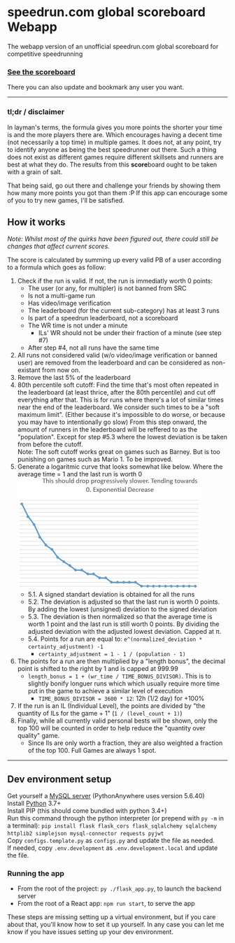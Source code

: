 # speedrun.com global scoreboard Webapp

The webapp version of an unofficial speedrun.com global scoreboard for competitive speedrunning

### **[See the scoreboard](https://www.Avasam.dev/)**

There you can also update and bookmark any user you want.

---

### tl;dr / disclaimer

In layman's terms, the formula gives you more points the shorter your time is and the more players there are. Which encourages having a decent time (not necessarily a top time) in multiple games. It does not, at any point, try to identify anyone as being the best speedrunner out there. Such a thing does not exist as different games require different skillsets and runners are best at what they do. The results from this **score**board ought to be taken with a grain of salt.

That being said, go out there and challenge your friends by showing them how many more points you got than them :P If this app can encourage some of you to try new games, I'll be satisfied.

## How it works

*Note: Whilst most of the quirks have been figured out, there could still be changes that affect current scores.*

The score is calculated by summing up every valid PB of a user according to a formula which goes as follow:

1. Check if the run is valid. If not, the run is immediatly worth 0 points:
    - The user (or any, for multipler) is not banned from SRC
    - Is not a multi-game run
    - Has video/image verification
    - The leaderboard (for the current sub-category) has at least 3 runs
    - Is part of a speedrun leaderboard, not a scoreboard
    - The WR time is not under a minute
        - ILs' WR should not be under their fraction of a minute (see step #7)
    - After step #4, not all runs have the same time
2. All runs not considered valid (w/o video/image verification or banned user) are removed from the leaderboard and can be considered as non-existant from now on.
3. Remove the last 5% of the leaderboard
4. 80th percentile soft cutoff: Find the time that's most often repeated in the leaderboard (at least thrice, after the 80th percentile) and cut off everything after that. This is for runs where there's a lot of similar times near the end of the leaderboard. We consider such times to be a "soft maximum limit". (Either because it's impossible to do worse, or because you may have to intentionally go slow)
From this step onward, the amount of runners in the leaderboard will be reffered to as the "population". Except for step #5.3 where the lowest deviation is be taken from before the cutoff.  
Note: The soft cutoff works great on games such as Barney. But is too punishing on games such as Mario 1. To be improved.
5. Generate a logaritmic curve that looks somewhat like below. Where the average time = 1 and the last run is worth 0  
![Curve Example](/assets/images/Curve%20example.jpg)
    - 5.1. A signed standart deviation is obtained for all the runs
    - 5.2. The deviation is adjusted so that the last run is worth 0 points. By adding the lowest (unsigned) deviation to the signed deviation
    - 5.3. The deviation is then normalized so that the average time is worth 1 point and the last run is still worth 0 points. By dividing the adjusted deviation with the adjusted lowest deviation. Capped at π.
    - 5.4. Points for a run are equal to: `e^(normalized_deviation * certainty_adjustment) -1`
        - `certainty_adjustment = 1 - 1 / (population - 1)`
6. The points for a run are then multiplied by a "length bonus", the decimal point is shifted to the right by 1 and is capped at 999.99
    - `length_bonus = 1 + (wr_time / TIME_BONUS_DIVISOR)`. This is to slightly bonify longuer runs which which usually require more time put in the game to achieve a similar level of execution
        - `TIME_BONUS_DIVISOR = 3600 * 12`: 12h (1/2 day) for +100%
7. If the run is an IL (Individual Level), the points are divided by "the quantity of ILs for the game + 1" (`1 / (level_count + 1)`)
8. Finally, while all currently valid personal bests will be shown, only the top 100 will be counted in order to help reduce the "quantity over quality" game.
    - Since Ils are only worth a fraction, they are also weighted a fraction of the top 100. Full Games are always 1 spot.

---

## Dev environment setup

Get yourself a [MySQL server](https://dev.mysql.com/downloads/mysql/) (PythonAnywhere uses version 5.6.40)  
Install [Python](https://www.python.org/downloads/) 3.7+  
Install PIP (this should come bundled with python 3.4+)  
Run this command through the python interpreter (or prepend with `py -m` in a terminal): `pip install flask flask_cors flask_sqlalchemy sqlalchemy httplib2 simplejson mysql-connector requests pyjwt`  
Copy `configs.template.py` as `configs.py` and update the file as needed.  
If needed, copy `.env.development` as `.env.development.local` and update the file.  

### Running the app

- From the root of the project: `py ./flask_app.py`, to launch the backend server
- From the root of a React app: `npm run start`, to serve the app  

These steps are missing setting up a virtual environment, but if you care about that, you'll know how to set it up yourself. In any case you can let me know if you have issues setting up your dev environment.
